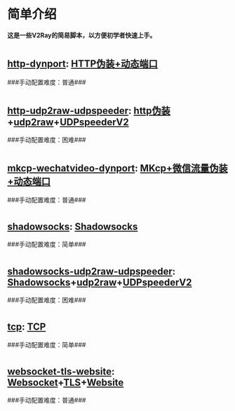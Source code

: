 # 简单介绍
<b>这是一些V2Ray的简易脚本，以方便初学者快速上手。</b>
#
## [http-dynport](https://github.com/1715173329/v2ray-easy-to-use/blob/master/http-dynport): [HTTP伪装+动态端口](https://github.com/v2ray)
###手动配置难度：普通###
#
## [http-udp2raw-udpspeeder](https://github.com/1715173329/v2ray-easy-to-use/blob/master/http-udp2raw-udpspeeder): [http伪装](https://github.com/v2ray)+[udp2raw](https://github.com/wangyu-/udp2raw-tunnel)+[UDPspeederV2](https://github.com/wangyu-/UDPspeeder)
###手动配置难度：困难###
#
## [mkcp-wechatvideo-dynport](https://github.com/1715173329/v2ray-easy-to-use/blob/master/mkcp-wechatvideo-dynport): [MKcp+微信流量伪装+动态端口](https://github.com/v2ray)
###手动配置难度：普通###
#
## [shadowsocks](https://github.com/1715173329/v2ray-easy-to-use/blob/master/shadowsocks): [Shadowsocks](https://github.com/v2ray)
###手动配置难度：简单###
#
## [shadowsocks-udp2raw-udpspeeder](https://github.com/1715173329/v2ray-easy-to-use/blob/master/shadowsocks-udp2raw-udpspeeder): [Shadowsocks](https://github.com/v2ray)+[udp2raw](https://github.com/wangyu-/udp2raw-tunnel)+[UDPspeederV2](https://github.com/wangyu-/UDPspeeder)
###手动配置难度：困难###
#
## [tcp](https://github.com/1715173329/v2ray-easy-to-use/blob/master/tcp): [TCP](https://github.com/v2ray)
###手动配置难度：简单###
#
## [websocket-tls-website](https://github.com/1715173329/v2ray-easy-to-use/blob/master/websocket-tls-website): [Websocket](https://zh.wikipedia.org/zh-cn/WebSocket)+[TLS](https://zh.wikipedia.org/zh-cn/%E5%82%B3%E8%BC%B8%E5%B1%A4%E5%AE%89%E5%85%A8%E6%80%A7%E5%8D%94%E5%AE%9A)+[Website](https://zh.wikipedia.org/zh-cn/%E4%B8%87%E7%BB%B4%E7%BD%91)
###手动配置难度：普通###
